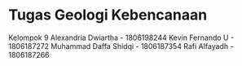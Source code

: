 # Tugas Geologi Kebencanaan

Kelompok 9
Alexandria Dwiartha - 1806198244
Kevin Fernando U - 1806187272
Muhammad Daffa Shidqi - 1806187354
Rafi Alfayadh - 1806187266